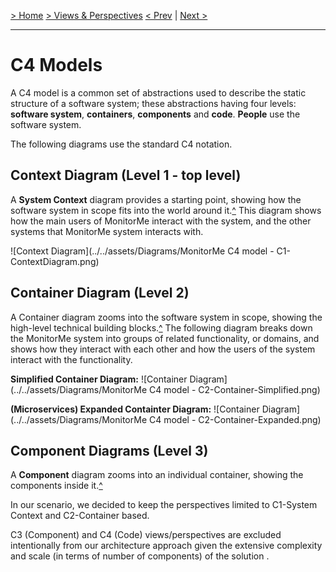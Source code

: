 [> Home](../../README.md)    [> Views & Perspectives](../README.md)
[< Prev](../scenarios/README.md)  |  [Next >](../CommunicationView/README.md)

---

# C4 Models

A C4 model is a common set of abstractions used to describe the static structure of a software system; these abstractions having four levels: **software system**, **containers**, **components** and **code**. **People** use the software system.

The following diagrams use the standard C4 notation.

## Context Diagram (Level 1 - top level)

A **System Context** diagram provides a starting point, showing how the software system in scope fits into the world around it.[^](#expl) 
This diagram shows how the main users of MonitorMe interact with the system, and the other systems that MonitorMe system interacts with.

![Context Diagram](../../assets/Diagrams/MonitorMe C4 model - C1-ContextDiagram.png)

## Container Diagram (Level 2)

A Container diagram zooms into the software system in scope, showing the high-level technical building blocks.[^](#exp1) The following diagram breaks down the MonitorMe system into groups of related functionality, or domains, and shows how they interact with each other and how the users of the system interact with the functionality.

**Simplified Container Diagram:**
![Container Diagram](../../assets/Diagrams/MonitorMe C4 model - C2-Container-Simplified.png)

**(Microservices) Expanded Containter Diagram:**
![Container Diagram](../../assets/Diagrams/MonitorMe C4 model - C2-Container-Expanded.png)


## Component Diagrams (Level 3)

A **Component** diagram zooms into an individual container, showing the components inside it.[^](#expl)

In our scenario, we decided to keep the perspectives limited to C1-System Context and C2-Container based.

C3 (Component) and C4 (Code) views/perspectives are excluded intentionally from our architecture approach given the extensive complexity and scale (in terms of number of components) of the solution .

